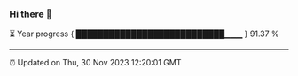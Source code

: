 ### Hi there 👋

⏳ Year progress { ███████████████████████████▁▁▁ } 91.37 %

---

⏰ Updated on Thu, 30 Nov 2023 12:20:01 GMT
